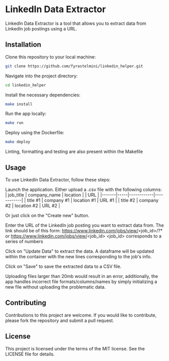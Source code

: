 # LinkedIn Data Extractor

LinkedIn Data Extractor is a tool that allows you to extract data from LinkedIn job postings using a URL.

## Installation

Clone this repository to your local machine:

```bash
git clone https://github.com/fyrastelmini/linkedin_helper.git
```


Navigate into the project directory:
```bash
cd linkedin_helper
```

Install the necessary dependencies:
```bash
make install
```

Run the app locally:
```bash
make run
```

Deploy using the Dockerfile:
```bash
make deploy
```

Linting, formatting and testing are also present within the Makefile

## Usage

To use LinkedIn Data Extractor, follow these steps:

Launch the application.
Either upload a .csv file with the following columns:
| job_title  | company_name | location | | URL |
|-------|-----|------------|------------|
| title #1 |  company #1 | location #1   | URL #1 |
| title #2   |  company #2 | location #2     | URL #2 |


Or just click on the "Create new" button.

Enter the URL of the LinkedIn job posting you want to extract data from. The link should be of this form:
https://www.linkedin.com/jobs/view/<job_id>/?* or https://www.linkedin.com/jobs/view/<job_id>
<job_id> corresponds to a series of numbers

Click on "Update Data" to extract the data. A dataframe will be updated within the container with the new lines corresponding to the job's info.

Click on "Save" to save the extracted data to a CSV file.

Uploading files larger than 20mb would result in an error, additionally, the app handles incorrect file formats/columns/names by simply initializing a new file without uploading the problematic data.

## Contributing
Contributions to this project are welcome. If you would like to contribute, please fork the repository and submit a pull request.

## License
This project is licensed under the terms of the MIT license. See the LICENSE file for details.

